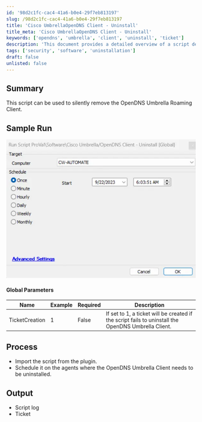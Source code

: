 ```yaml
---
id: '98d2c1fc-cac4-41a6-b0e4-29f7eb813197'
slug: /98d2c1fc-cac4-41a6-b0e4-29f7eb813197
title: 'Cisco UmbrellaOpenDNS Client - Uninstall'
title_meta: 'Cisco UmbrellaOpenDNS Client - Uninstall'
keywords: ['opendns', 'umbrella', 'client', 'uninstall', 'ticket']
description: 'This document provides a detailed overview of a script designed to silently remove the OpenDNS Umbrella Roaming Client. It includes sample run visuals, global parameters, and process steps for effective uninstallation.'
tags: ['security', 'software', 'uninstallation']
draft: false
unlisted: false
---
```


## Summary

This script can be used to silently remove the OpenDNS Umbrella Roaming Client.

## Sample Run

![Sample Run](../../../static/img/docs/98d2c1fc-cac4-41a6-b0e4-29f7eb813197/image_1.webp)

#### Global Parameters

| Name            | Example | Required | Description                                                                                         |
|-----------------|---------|----------|-----------------------------------------------------------------------------------------------------|
| TicketCreation   | 1       | False    | If set to 1, a ticket will be created if the script fails to uninstall the OpenDNS Umbrella Client. |

## Process

- Import the script from the plugin.
- Schedule it on the agents where the OpenDNS Umbrella Client needs to be uninstalled.

## Output

- Script log
- Ticket